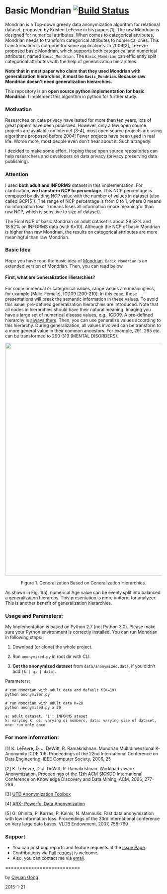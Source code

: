 Basic Mondrian [![Build Status](https://travis-ci.org/qiyuangong/Basic_Mondrian.svg?branch=master)](https://travis-ci.org/qiyuangong/Basic_Mondrian)
===========================
Mondrian is a Top-down greedy data anonymization algorithm for relational dataset, proposed by Kristen LeFevre in his papers[1]. The raw Mondrian is designed for numerical attributes. When comes to categorical attributes, Mondrian needs to transform categorical attributes to numerical ones. This transformation is not good for some applications. In 2006[2], LeFevre proposed basic Mondrian, which supports both categorical and numerical attributes, named `Basic_Mondrian`. The `Basic_Mondrian` can efficiently split categorical attributes with the help of generalization hierarchies.

**Note that in most paper who claim that they used Mondrian with generalization hierarchies, it must be `Basic_Mondrian`. Because raw Mondrian doesn't need generalization hierarchies.** 

This repository is an **open source python implementation for basic Mondrian**. I implement this algorithm in python for further study.

### Motivation 
Researches on data privacy have lasted for more than ten years, lots of great papers have been published. However, only a few open source projects are available on Internet [3-4], most open source projects are using algorithms proposed before 2004! Fewer projects have been used in real life. Worse more, most people even don't hear about it. Such a tragedy! 

I decided to make some effort. Hoping these open source repositories can help researchers and developers on data privacy (privacy preserving data publishing).

### Attention
I used **both adult and INFORMS** dataset in this implementation. For clarification, **we transform NCP to percentage**. This NCP percentage is computed by dividing NCP value with the number of values in dataset (also called GCP[5]). The range of NCP percentage is from 0 to 1, where 0 means no information loss, 1 means loses all information (more meaningful than raw NCP, which is sensitive to size of dataset). 

The Final NCP of basic Mondrian on adult dataset is about 28.52% and 18.52% on INFORMS data (with K=10). Although the NCP of basic Mondrian is higher than raw Mondrian, the results on categorical attributes are more meaningful than raw Mondrian.

### Basic Idea

Hope you have read the basic idea of [Mondrian](https://github.com/qiyuangong/Mondrian). `Basic_Mondrian` is an extended version of Mondrian. Then, you can read below.

#### First, what are Generalization Hierarchies?

For some numerical or categorical values, range values are meaningless, for example [Male-Female], ICD09 [200-210]. In this case, these presentations will break the semantic information in these values. To avoid this issue, pre-defined generalization hierarchies are introduced. Note that all nodes in hierarchies should have their natural meaning. Imaging you have a large set of numerical disease values, e.g., ICD09. A pre-defined hierarchy is [always there](http://icd9.chrisendres.com/index.php?action=contents). Then, you can use generalize values according to this hierarchy. During generalization, all values involved can be transform to a more general value in their common ancestors. For example, 291, 295 etc. can be transformed to 290-319 (MENTAL DISORDERS).

<p align="center">
<img src=https://cloud.githubusercontent.com/assets/3848789/26336347/807be240-3fa4-11e7-87a7-d28a05d914a2.png width=750>
</p>
<p align="center">
Figure 1. Generalization Based on Generalization Hierarchies.
</p>

As shown in Fig. 1(a), numerical Age value can be evenly split into balanced a generalization hierarchy. This presentation is more uniform for analyzer. This is another benefit of generalization hierarchies.

### Usage and Parameters:
My Implementation is based on Python 2.7 (not Python 3.0). Please make sure your Python environment is correctly installed. You can run Mondrian in following steps: 

1) Download (or clone) the whole project. 

2) Run `anonymized.py` in root dir with CLI.

3) **Get the anonymized dataset** from `data/anonymized.data`, if you didn't add `[k | qi | data]`.

Parameters:

	# run Mondrian with adult data and default K(K=10)
	python anonymizer.py 
	
	# run Mondrian with adult data K=20
	python anonymized.py a 20

	a: adult dataset, 'i': INFORMS ataset
	k: varying k, qi: varying qi numbers, data: varying size of dataset, one: run only once


### For more information:
[1] K. LeFevre, D. J. DeWitt, R. Ramakrishnan. Mondrian Multidimensional K-Anonymity ICDE '06: Proceedings of the 22nd International Conference on Data Engineering, IEEE Computer Society, 2006, 25

[2] K. LeFevre, D. J. DeWitt, R. Ramakrishnan. Workload-aware Anonymization. Proceedings of the 12th ACM SIGKDD International Conference on Knowledge Discovery and Data Mining, ACM, 2006, 277-286

[3] [UTD Anonymization Toolbox](http://cs.utdallas.edu/dspl/cgi-bin/toolbox/index.php?go=home)

[4] [ARX- Powerful Data Anonymization](https://github.com/arx-deidentifier/arx)

[5] G. Ghinita, P. Karras, P. Kalnis, N. Mamoulis. Fast data anonymization with low information loss. Proceedings of the 33rd international conference on Very large data bases, VLDB Endowment, 2007, 758-769

### Support

- You can post bug reports and feature requests at the [Issue Page](https://github.com/qiyuangong/Basic_Mondrian/issues).
- Contributions via [Pull request](https://github.com/qiyuangong/Basic_Mondrian/pulls) is welcome.
- Also, you can contact me via [email](mailto:qiyuangong@gmail.com).

==========================

by [Qiyuan Gong](mailto:qiyuangong@gmail.com)

2015-1-21
